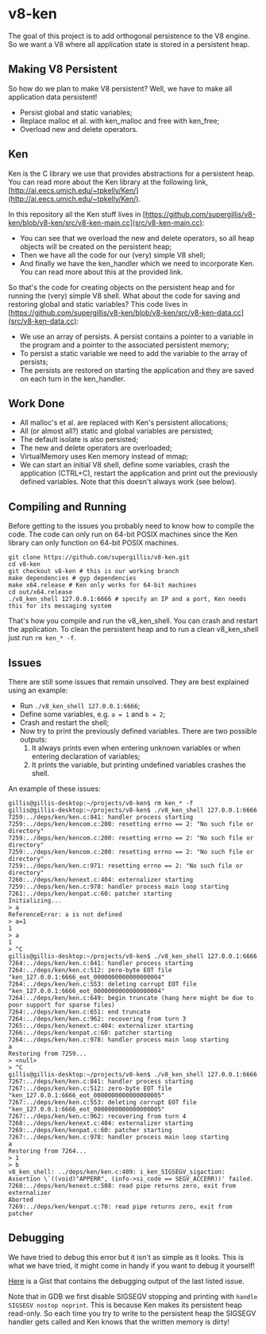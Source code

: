 # v8-ken
The goal of this project is to add orthogonal persistence to the V8 engine. So we want a V8 where all application state is stored in a persistent heap.

## Making V8 Persistent
So how do we plan to make V8 persistent? Well, we have to make all application data persistent!

* Persist global and static variables;
* Replace malloc et al. with ken_malloc and free with ken_free;
* Overload new and delete operators.

## Ken
Ken is the C library we use that provides abstractions for a persistent heap. You can read more about the Ken library at the following link, [http://ai.eecs.umich.edu/~tpkelly/Ken/](http://ai.eecs.umich.edu/~tpkelly/Ken/).

In this repository all the Ken stuff lives in [https://github.com/supergillis/v8-ken/blob/v8-ken/src/v8-ken-main.cc](src/v8-ken-main.cc):
* You can see that we overload the new and delete operators, so all heap objects will be created on the persistent heap;
* Then we have all the code for our (very) simple V8 shell;
* And finally we have the ken_handler which we need to incorporate Ken. You can read more about this at the provided link.

So that's the code for creating objects on the persistent heap and for running the (very) simple V8 shell. What about the code for saving and restoring global and static variables? This code lives in [https://github.com/supergillis/v8-ken/blob/v8-ken/src/v8-ken-data.cc](src/v8-ken-data.cc):
* We use an array of persists. A persist contains a pointer to a variable in the program and a pointer to the associated persistent memory;
* To persist a static variable we need to add the variable to the array of persists;
* The persists are restored on starting the application and they are saved on each turn in the ken_handler.

## Work Done
* All malloc's et al. are replaced with Ken's persistent allocations;
* All (or almost all?) static and global variables are persisted;
* The default isolate is also persisted;
* The new and delete operators are overloaded;
* VirtualMemory uses Ken memory instead of mmap;
* We can start an initial V8 shell, define some variables, crash the application (CTRL+C), restart the application and print out the previously defined variables. Note that this doesn't always work (see below).

## Compiling and Running
Before getting to the issues you probably need to know how to compile the code. The code can only run on 64-bit POSIX machines since the Ken library can only function on 64-bit POSIX machines.

    git clone https://github.com/supergillis/v8-ken.git
    cd v8-ken
    git checkout v8-ken # this is our working branch
    make dependencies # gyp dependencies
    make x64.release # Ken only works for 64-bit machines
    cd out/x64.release
    ./v8_ken_shell 127.0.0.1:6666 # specify an IP and a port, Ken needs this for its messaging system

That's how you compile and run the v8_ken_shell. You can crash and restart the application. To clean the persistent heap and to run a clean v8_ken_shell just run `rm ken_* -f`.

## Issues
There are still some issues that remain unsolved. They are best explained using an example:
* Run `./v8_ken_shell 127.0.0.1:6666`;
* Define some variables, e.g. `a = 1` and `b = 2`;
* Crash and restart the shell;
* Now try to print the previously defined variables. There are two possible outputs:
    1. It always prints <null> even when entering unknown variables or when entering declaration of variables;
    2. It prints the variable, but printing undefined variables crashes the shell.

An example of these issues:

    gillis@gillis-desktop:~/projects/v8-ken$ rm ken_* -f
    gillis@gillis-desktop:~/projects/v8-ken$ ./v8_ken_shell 127.0.0.1:6666
    7259:../deps/ken/ken.c:841: handler process starting
    7259:../deps/ken/kencom.c:200: resetting errno == 2: "No such file or directory"
    7259:../deps/ken/kencom.c:200: resetting errno == 2: "No such file or directory"
    7259:../deps/ken/kencom.c:200: resetting errno == 2: "No such file or directory"
    7259:../deps/ken/ken.c:971: resetting errno == 2: "No such file or directory"
    7260:../deps/ken/kenext.c:404: externalizer starting
    7259:../deps/ken/ken.c:978: handler process main loop starting
    7261:../deps/ken/kenpat.c:60: patcher starting
    Initializing...
    > a
    ReferenceError: a is not defined
    > a=1
    1
    > a
    1
    > ^C
    gillis@gillis-desktop:~/projects/v8-ken$ ./v8_ken_shell 127.0.0.1:6666
    7264:../deps/ken/ken.c:841: handler process starting
    7264:../deps/ken/ken.c:512: zero-byte EOT file "ken_127.0.0.1:6666_eot_0000000000000000004"
    7264:../deps/ken/ken.c:553: deleting corrupt EOT file "ken_127.0.0.1:6666_eot_0000000000000000004"
    7264:../deps/ken/ken.c:649: begin truncate (hang here might be due to poor support for sparse files)
    7264:../deps/ken/ken.c:651: end truncate
    7264:../deps/ken/ken.c:962: recovering from turn 3
    7265:../deps/ken/kenext.c:404: externalizer starting
    7266:../deps/ken/kenpat.c:60: patcher starting
    7264:../deps/ken/ken.c:978: handler process main loop starting
    a
    Restoring from 7259...
    > <null>
    > ^C
    gillis@gillis-desktop:~/projects/v8-ken$ ./v8_ken_shell 127.0.0.1:6666
    7267:../deps/ken/ken.c:841: handler process starting
    7267:../deps/ken/ken.c:512: zero-byte EOT file "ken_127.0.0.1:6666_eot_0000000000000000005"
    7267:../deps/ken/ken.c:553: deleting corrupt EOT file "ken_127.0.0.1:6666_eot_0000000000000000005"
    7267:../deps/ken/ken.c:962: recovering from turn 4
    7268:../deps/ken/kenext.c:404: externalizer starting
    7269:../deps/ken/kenpat.c:60: patcher starting
    7267:../deps/ken/ken.c:978: handler process main loop starting
    a
    Restoring from 7264...
    > 1
    > b
    v8_ken_shell: ../deps/ken/ken.c:409: i_ken_SIGSEGV_sigaction: Assertion \`((void)"APPERR", (info->si_code == SEGV_ACCERR))' failed.
    7268:../deps/ken/kenext.c:508: read pipe returns zero, exit from externalizer
    Aborted
    7269:../deps/ken/kenpat.c:70: read pipe returns zero, exit from patcher

## Debugging
We have tried to debug this error but it isn't as simple as it looks. This is what we have tried, it might come in handy if you want to debug it yourself!

[Here](https://gist.github.com/4352602) is a Gist that contains the debugging output of the last listed issue.

Note that in GDB we first disable SIGSEGV stopping and printing with `handle SIGSEGV nostop noprint`. This is because Ken makes its persistent heap read-only. So each time you try to write to the persistent heap the SIGSEGV handler gets called and Ken knows that the written memory is dirty!
